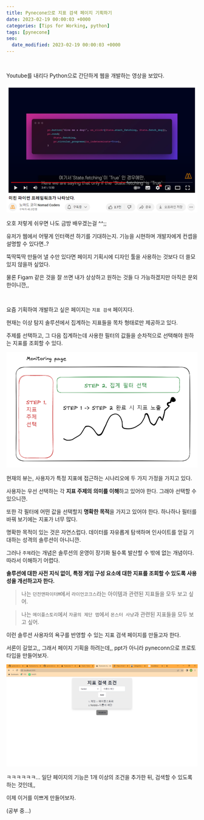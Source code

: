 ```yaml
---
title: Pynecone으로 지표 검색 페이지 기획하기
date: 2023-02-19 00:00:03 +0000
categories: [Tips for Working, python]
tags: [pynecone]
seo:
  date_modified: 2023-02-19 00:00:03 +0000
---
```


<br/>

Youtube를 내리다 Python으로 간단하게 웹을 개발하는 영상을 보았다.   

<img src="/assets/img/wt/pynecone/pynecone1.jpg">

오호 저렇게 쉬우면 나도 금방 배우겠는걸 ^^;;    

유저가 웹에서 어떻게 인터랙션 하기를 기대하는지. 기능을 시현하며 개발자에게 컨셉을 설명할 수 있다면..?  

뚝딱뚝딱 만들어 낼 수만 있다면 페이지 기획시에 디자인 툴을 사용하는 것보다 더 쓸모 있지 않을까 싶었다.   

물론 Figam 같은 것을 잘 쓰면 내가 상상하고 원하는 것들 다 가능하겠지만 아직은 문외한이니깐,,  

<br/>

요즘 기획하여 개발하고 싶은 페이지는 `지표 검색` 페이지다.  

현재는 이상 탐지 솔루션에서 집계하는 지표들을 목차 형태로만 제공하고 있다.  

주제를 선택하고, 그 다음 집계하는데 사용한 필터의 값들을 순차적으로 선택해야 원하는 지표를 조회할 수 있다.  

<img src="/assets/img/wt/pynecone/pynecone2.jpg">

현재의 뷰는, 사용자가 특정 지표에 접근하는 시나리오에 두 가지 가정을 가지고 있다.  

사용자는 우선 선택하는 각 **지표 주제의** **의미를 이해**하고 있어야 한다. 그래야 선택할 수 있으니깐.  

또한 각 필터에 어떤 값을 선택할지 **명확한 목적**을 가지고 있어야 한다. 하나하나 필터를 바꿔 보기에는 지표가 너무 많다.  

명확한 목적이 있는 것은 자연스럽다.  데이터를 자유롭게 탐색하며 인사이트를 얻길 기대하는 성격의 솔루션이 아니니깐.  

그러나 `주제`라는 개념은 솔루션의 운영이 장기화 될수록 발산할 수 밖에 없는 개념이다. 따라서 이해하기 어렵다.  

**솔루션에 대한 사전 지식 없이, 특정 게임 구성 요소에 대한 지표를 조회할 수 있도록 사용성을 개선하고자 한다.**  

> 나는 `던전앤파이터M`에서 `라이언코크스`라는 아이템과 관련된 지표들을 모두 보고 싶어.  

> 나는 `메이플스토리`에서 `자쿰의 제단 맵`에서 `몬스터 사냥`과 관련된 지표들을 모두 보고 싶어.  

이런 솔루션 사용자의  욕구를 반영할 수 있는 지표 검색 페이지를 만들고자 한다.  

서론이 길었고,, 그래서 페이지 기획을 하려는데,, ppt가 아니라 pyneconn으로 프로토타입을 만들어보자.  

<img src="/assets/img/wt/pynecone/pynecone3.jpg">

ㅋㅋㅋㅋㅋㅋ... 일단 페이지의 기능은 1개 이상의 조건을 추가한 뒤, 검색할 수 있도록 하는 것인데,,  

이제 이거를 이쁘게 만들어보자.  

(공부 중...)
